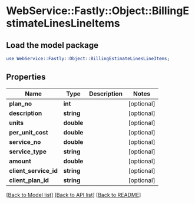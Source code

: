 # WebService::Fastly::Object::BillingEstimateLinesLineItems

## Load the model package
```perl
use WebService::Fastly::Object::BillingEstimateLinesLineItems;
```

## Properties
Name | Type | Description | Notes
------------ | ------------- | ------------- | -------------
**plan_no** | **int** |  | [optional] 
**description** | **string** |  | [optional] 
**units** | **double** |  | [optional] 
**per_unit_cost** | **double** |  | [optional] 
**service_no** | **double** |  | [optional] 
**service_type** | **string** |  | [optional] 
**amount** | **double** |  | [optional] 
**client_service_id** | **string** |  | [optional] 
**client_plan_id** | **string** |  | [optional] 

[[Back to Model list]](../README.md#documentation-for-models) [[Back to API list]](../README.md#documentation-for-api-endpoints) [[Back to README]](../README.md)


